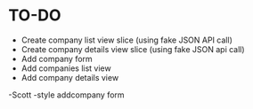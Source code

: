 # TO-DO

- Create company list view slice (using fake JSON API call)
- Create company details view slice (using fake JSON api call)
- Add company form
- Add companies list view
- Add company details view

-Scott
-style addcompany form
